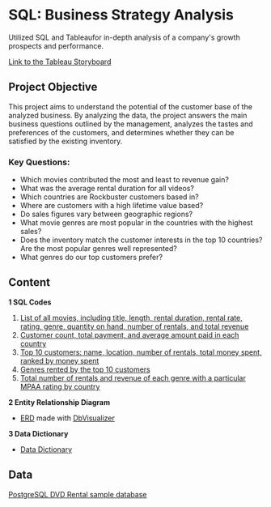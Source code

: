 # SQL: Business Strategy Analysis
Utilized SQL and Tableaufor in-depth analysis of a company's growth prospects and performance.

[Link to the Tableau Storyboard](https://public.tableau.com/app/profile/ryan.lee1243/viz/DVDRentalAnalysisStoryboard/RockbusterPresentation)

## Project Objective
This project aims to understand the potential of the customer base of the analyzed business. By analyzing the data, the project answers the main business questions outlined by the management, analyzes the tastes and preferences of the customers, and determines whether they can be satisfied by the existing inventory.

### Key Questions:
- Which movies contributed the most and least to revenue gain?
- What was the average rental duration for all videos?
- Which countries are Rockbuster customers based in?
- Where are customers with a high lifetime value based?
- Do sales figures vary between geographic regions?
- What movie genres are most popular in the countries with the highest sales?
- Does the inventory match the customer interests in the top 10 countries? Are the most popular genres well represented?
- What genres do our top customers prefer?

## Content
**1 SQL Codes**
1. [List of all movies, including title, length, rental duration, rental rate, rating, genre, quantity on hand, number of rentals, and total revenue](https://github.com/ryanpatricklee/Business-Strategy-Analysis/blob/main/SQL%20Code/Movie%20info%20with%20total%20revenue)
2. [Customer count, total payment, and average amount paid in each country](https://github.com/ryanpatricklee/Business-Strategy-Analysis/blob/main/SQL%20Code/Customer%20count%20with%20payments)
3. [Top 10 customers: name, location, number of rentals, total money spent, ranked by money spent](https://github.com/ryanpatricklee/Business-Strategy-Analysis/blob/main/SQL%20Code/Top%2010%20customers)
4. [Genres rented by the top 10 customers](https://github.com/ryanpatricklee/Business-Strategy-Analysis/blob/main/SQL%20Code/Genres%20rented%20by%20top%20customers)
5. [Total number of rentals and revenue of each genre with a particular MPAA rating by country](https://github.com/ryanpatricklee/Business-Strategy-Analysis/blob/main/SQL%20Code/Genre%20rentals%20with%20total%20revenue)

**2 Entity Relationship Diagram**
- [ERD](https://raw.githubusercontent.com/ryanpatricklee/Business-Strategy-Analysis/main/Rockbuster%20ERD.png) made with [DbVisualizer](https://www.dbvis.com/)

**3 Data Dictionary**
- [Data Dictionary](https://github.com/ryanpatricklee/Business-Strategy-Analysis/blob/main/Rockbuster%20Data%20Dictionary.pdf)

## Data
[PostgreSQL DVD Rental sample database](https://www.postgresqltutorial.com/wp-content/uploads/2019/05/dvdrental.zip)

